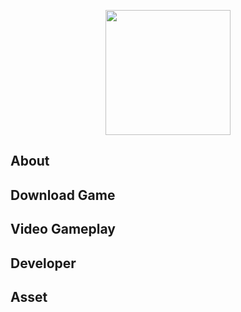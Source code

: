 <p align="center">
  <img src="link-ke-gambar1.jpg" width="200" />
</p>

## About



## Download Game 


## Video Gameplay


## Developer


## Asset




